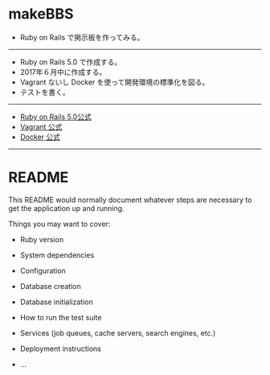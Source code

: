 makeBBS
=======

- Ruby on Rails で掲示板を作ってみる。

---

- Ruby on Rails 5.0 で作成する。
- 2017年６月中に作成する。
- Vagrant ないし Docker を使って開発環境の標準化を図る。
- テストを書く。

---

- [Ruby on Rails 5.0公式](http://railsguides.jp/5_0_release_notes.html)
- [Vagrant 公式](https://www.vagrantup.com/)
- [Docker 公式](https://www.docker.com/)

---

# README

This README would normally document whatever steps are necessary to get the
application up and running.

Things you may want to cover:

* Ruby version

* System dependencies

* Configuration

* Database creation

* Database initialization

* How to run the test suite

* Services (job queues, cache servers, search engines, etc.)

* Deployment instructions

* ...
